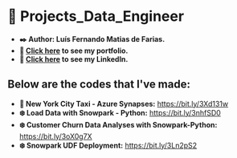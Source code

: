 # :battery: Projects_Data_Engineer

* **:black_nib: Author: Luís Fernando Matias de Farias.**
* **:file_folder: [Click here](https://github.com/Luis20matias/Portfolio) to see my portfolio.**
* **:page_with_curl: [Click here](https://www.linkedin.com/in/lu%C3%ADs-fernando-matias-de-farias-52234b20a/?locale=en_US) to see my LinkedIn.**


## Below are the codes that I've made:

* **:taxi: New York City Taxi - Azure Synapses:** https://bit.ly/3Xd131w
* **:snowflake: Load Data with Snowpark - Python:** https://bit.ly/3nhfSD0
* **:snowflake: Customer Churn Data Analyses with Snowpark-Python:** https://bit.ly/3oX0g7X
* **:snowflake: Snowpark UDF Deployment:** https://bit.ly/3Ln2pS2
